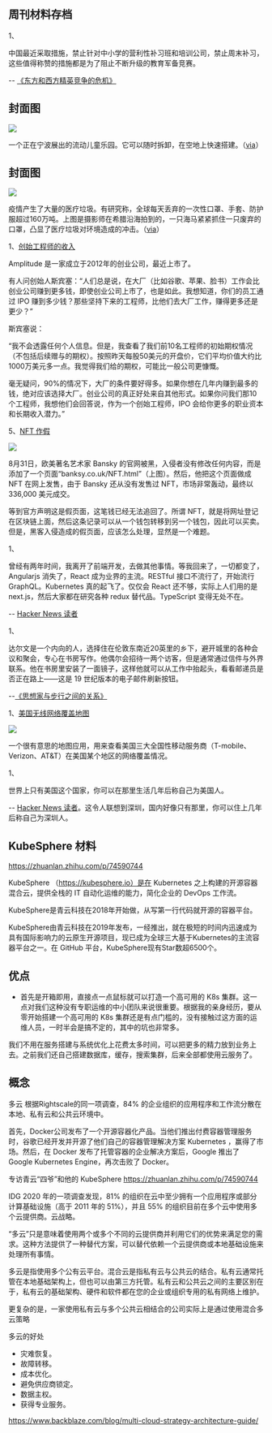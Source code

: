 ## 周刊材料存档

1、

中国最近采取措施，禁止针对中小学的营利性补习班和培训公司，禁止周末补习，这些值得称赞的措施都是为了阻止不断升级的教育军备​​竞赛。

-- [《东方和西方精英竞争的危机》](https://americanaffairsjournal.org/2021/11/crises-of-elite-competition-in-the-east-and-west/)

## 封面图

![](https://cdn.beekka.com/blogimg/asset/202111/bg2021110712.jpg)

一个正在宁波展出的流动儿童乐园。它可以随时拆卸，在空地上快速搭建。（[via](https://www.facebook.com/100architectsofficial/posts/2996604047254064)）

## 封面图

![](https://cdn.beekka.com/blogimg/asset/202110/bg2021100705.jpg)

疫情产生了大量的医疗垃圾。有研究称，全球每天丢弃的一次性口罩、手套、防护服超过160万吨。上图是摄影师在希腊沿海拍到的，一只海马紧紧抓住一只废弃的口罩，凸显了医疗垃圾对环境造成的冲击。（[via](https://www.nature.com/immersive/d41586-021-02575-7/index.html)）

1、[创始工程师的收入](https://news.ycombinator.com/item?id=28700409)

Amplitude 是一家成立于2012年的创业公司，最近上市了。

有人问创始人斯宾塞：“人们总是说，在大厂（比如谷歌、苹果、脸书）工作会比创业公司赚到更多钱，即使创业公司上市了，也是如此。我想知道，你们的员工通过 IPO 赚到多少钱？那些坚持下来的工程师，比他们去大厂工作，赚得更多还是更少？”

斯宾塞说：

“我不会透露任何个人信息。但是，我查看了我们前10名工程师的初始期权情况（不包括后续赠与的期权）。按照昨天每股50美元的开盘价，它们平均价值大约比1000万美元多一点。我觉得我们给的期权，可能比一般公司更慷慨。

毫无疑问，90%的情况下，大厂的条件要好得多。如果你想在几年内赚到最多的钱，绝对应该选择大厂。创业公司的真正好处来自其他形式。如果你问我们那10个工程师，我想他们会回答说，作为一个创始工程师，IPO 会给你更多的职业资本和长期收入潜力。”

5、[NFT 作假](https://www.cnet.com/news/fake-banksy-nft-sells-for-nearly-340k-after-hacker-reportedly-taps-into-artists-site/)

![](https://cdn.beekka.com/blogimg/asset/202109/bg2021090509.jpg)

8月31日，欧美著名艺术家 Bansky 的官网被黑，入侵者没有修改任何内容，而是添加了一个页面“banksy.co.uk/NFT.html”（上图）。然后，他把这个页面做成 NFT 在网上发售，由于 Bansky 还从没有发售过 NFT，市场非常轰动，最终以 336,000 美元成交。

等到官方声明这是假页面，这笔钱已经无法追回了。所谓 NFT，就是将网址登记在区块链上面，然后这条记录可以从一个钱包转移到另一个钱包，因此可以买卖。但是，黑客入侵造成的假页面，应该怎么处理，显然是一个难题。

1、

曾经有两年时间，我离开了前端开发，去做其他事情。等我回来了，一切都变了，Angularjs 消失了，React 成为业界的主流。RESTful 接口不流行了，开始流行 GraphQL。Kubernetes 真的起飞了。仅仅会 React 还不够，实际上人们用的是 next.js，然后大家都在研究各种 redux 替代品。TypeScript 变得无处不在。

-- [Hacker News 读者](https://news.ycombinator.com/item?id=28410937)

1、

达尔文是一个内向的人，选择住在伦敦东南近20英里的乡下，避开城里的各种会议和聚会，专心在书房写作。他偶尔会招待一两个访客，但是通常通过信件与外界联系。他在书房里安装了一面镜子，这样他就可以从工作中抬起头，看看邮递员是否正在路上——这是 19 世纪版本的电子邮件刷新按钮。

--[《思想家与步行之间的关系》](https://lithub.com/on-the-link-between-great-thinking-and-obsessive-walking/)

1、[美国无线网络覆盖地图](https://fcc.maps.arcgis.com/apps/webappviewer/index.html?id=6c1b2e73d9d749cdb7bc88a0d1bdd25b)

![](https://cdn.beekka.com/blogimg/asset/202108/bg2021081012.jpg)

一个很有意思的地图应用，用来查看美国三大全国性移动服务商（T-mobile、Verizon、AT&T）在美国某个地区的网络覆盖情况。

1、

世界上只有美国这个国家，你可以在那里生活几年后称自己为美国人。

-- [Hacker News 读者](https://news.ycombinator.com/item?id=28054943)。这令人联想到深圳，国内好像只有那里，你可以住上几年后称自己为深圳人。

## KubeSphere 材料

https://zhuanlan.zhihu.com/p/74590744

KubeSphere （https://kubesphere.io）是在 Kubernetes 之上构建的开源容器混合云，提供全栈的 IT 自动化运维的能力，简化企业的 DevOps 工作流。

KubeSphere是青云科技在2018年开始做，从写第一行代码就开源的容器平台。

KubeSphere由青云科技在2019年发布，一经推出，就在极短的时间内迅速成为具有国际影响力的云原生开源项目，现已成为全球三大基于Kubernetes的主流容器平台之一。在 GitHub 平台，KubeSphere现有Star数超6500个。

## 优点

- 首先是开箱即用，直接点一点鼠标就可以打造一个高可用的 K8s 集群。这一点对我们这种没有专职运维的中小团队来说很重要。根据我的亲身经历，要从零开始搭建一个高可用的 K8s 集群还是有点门槛的，没有接触过这方面的运维人员，一时半会是搞不定的，其中的坑也非常多。

我们不用在服务搭建与系统优化上花费太多时间，可以把更多的精力放到业务上去。之前我们还自己搭建数据库，缓存，搜索集群，后来全部都使用云服务了。

## 概念

多云
根据Rightscale的同一项调查，84% 的企业组织的应用程序和工作流分散在本地、私有云和公共云环境中。

首先，Docker公司发布了一个开源容器化产品。当他们推出付费容器管理服务时，谷歌已经开发并开源了他们自己的容器管理解决方案 Kubernetes ，赢得了市场。然后，在 Docker 发布了托管容器的企业解决方案后，Google 推出了 Google Kubernetes Engine，再次击败了 Docker。

专访青云“四爷”和他的 KubeSphere
https://zhuanlan.zhihu.com/p/74590744

IDG 2020 年的一项调查发现，81% 的组织在云中至少拥有一个应用程序或部分计算基础设施（高于 2011 年的 51%），并且 55% 的组织目前在多个云中使用多个云提供商。云战略。

“多云”只是意味着使用两个或多个不同的云提供商并利用它们的优势来满足您的需求。这种方法提供了一种替代方案，可以替代依赖一个云提供商或本地基础设施来处理所有事情。

多云是指使用多个公有云平台。混合云是指私有云与公共云的结合。私有云通常托管在本地基础架构上，但也可以由第三方托管。私有云和公共云之间的主要区别在于，私有云的基础架构、硬件和软件都在您的企业或组织专用的私有网络上维护。

更复杂的是，一家使用私有云与多个公共云相结合的公司实际上是通过使用混合多云策略

多云的好处

- 灾难恢复。
- 故障转移。
- 成本优化。
- 避免供应商锁定。
- 数据主权。
- 获得专业服务。


https://www.backblaze.com/blog/multi-cloud-strategy-architecture-guide/

